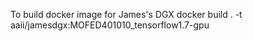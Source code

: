 To build docker image for James's DGX
	docker build . -t aaii/jamesdgx:MOFED401010_tensorflow1.7-gpu

